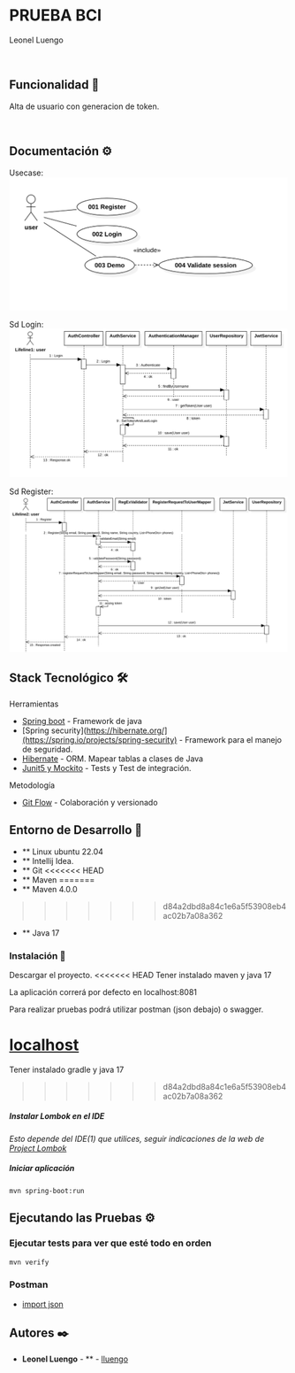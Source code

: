 # PRUEBA BCI
Leonel Luengo

&nbsp;

## Funcionalidad 📄

Alta de usuario con generacion de token.

&nbsp;

## Documentación ⚙️

Usecase:
![alt text](documentation/usecase.png)

Sd Login:
![alt text](documentation/loginsd.png)

Sd Register:
![alt text](documentation/registersd.png)


## Stack Tecnológico 🛠️

Herramientas
* [Spring boot](https://spring.io/projects/spring-boot) - Framework de java
* [Spring security](https://hibernate.org/](https://spring.io/projects/spring-security) - Framework para el manejo de seguridad.
* [Hibernate](https://hibernate.org/) - ORM. Mapear tablas a clases de Java
* [Junit5 y Mockito]() - Tests y Test de integración.

Metodología
* [Git Flow](https://www.atlassian.com/git/tutorials/comparing-workflows/gitflow-workflow) - Colaboración y versionado

## Entorno de Desarrollo 🚀

* ** Linux ubuntu 22.04
* ** Intellij Idea.
* ** Git
<<<<<<< HEAD
* ** Maven
=======
* ** Maven 4.0.0
>>>>>>> d84a2dbd8a84c1e6a5f53908eb4ac02b7a08a362
* ** Java 17

### Instalación 🔧

Descargar el proyecto.
<<<<<<< HEAD
Tener instalado maven y java 17

La aplicación correrá por defecto en localhost:8081

Para realizar pruebas podrá utilizar postman (json debajo) o swagger.

[localhost](http://localhost:8081/swagger-ui.html)
=======
Tener instalado gradle y java 17
>>>>>>> d84a2dbd8a84c1e6a5f53908eb4ac02b7a08a362

##### Instalar Lombok en el IDE

_Esto depende del IDE(1) que utilices, seguir indicaciones de la web de [Project Lombok](https://projectlombok.org/)_

##### Iniciar aplicación

    mvn spring-boot:run

## Ejecutando las Pruebas ⚙️
     
### Ejecutar tests para ver que esté todo en orden

    mvn verify

### Postman
    
* [import json](documentation/bci-postman.json)

## Autores ✒️

* **Leonel Luengo** - ** - [lluengo](https://github.com/lluengo/bci-2024)
&nbsp;

